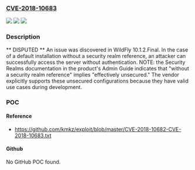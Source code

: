 ### [CVE-2018-10683](https://cve.mitre.org/cgi-bin/cvename.cgi?name=CVE-2018-10683)
![](https://img.shields.io/static/v1?label=Product&message=n%2Fa&color=blue)
![](https://img.shields.io/static/v1?label=Version&message=n%2Fa&color=blue)
![](https://img.shields.io/static/v1?label=Vulnerability&message=n%2Fa&color=brighgreen)

### Description

** DISPUTED ** An issue was discovered in WildFly 10.1.2.Final. In the case of a default installation without a security realm reference, an attacker can successfully access the server without authentication. NOTE: the Security Realms documentation in the product's Admin Guide indicates that "without a security realm reference" implies "effectively unsecured." The vendor explicitly supports these unsecured configurations because they have valid use cases during development.

### POC

#### Reference
- https://github.com/kmkz/exploit/blob/master/CVE-2018-10682-CVE-2018-10683.txt

#### Github
No GitHub POC found.

